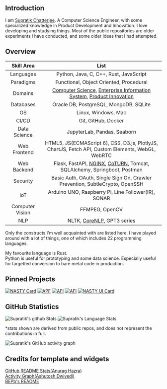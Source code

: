 ## Introduction

I am [Supratik Chatterjee](https://supratikchatterjee16.github.io). A Computer Science Engineer, with some specialized knowledge in Product Development and Innovation. I love developing and studying things. Most of the public repositories are older experiments I have conducted, and some older ideas that I had attempted.

## Overview

| Skill Area | List |
|:---:|:---:|
| Languages | Python, Java, C, C++, Rust, JavaScript |
| Paradigms | Functional, Object Oriented, Procedural |
| Domains | [Computer Science](https://en.wikipedia.org/wiki/Computer_science), [Enterprise Information System](https://en.wikipedia.org/wiki/Enterprise_information_system), [Product Innovation](https://en.wikipedia.org/wiki/Product_innovation) |
| Databases | Oracle DB, PostgreSQL, MongoDB, SQLite |
| OS | Linux, Windows, Mac |
| CI/CD | Git, GitHub, Docker |
| Data Science | JupyterLab, Pandas, Seaborn |
| Web Frontend | HTML5, JS(ECMAScript 6), CSS, D3.js, PlotlyJS, ChartJS, Fetch API, Custom Elements, WebGL, WebRTC |
| Web Backend | Flask, FastAPI, [NGINX](https://www.nginx.com), [CoTURN](https://github.com/coturn/coturn), Tomcat, SQLAlchemy, Springboot, Postman |
| Security | Basic Auth, OAuth, Single Sign On, Crawler Prevention, SubtleCrypto, OpenSSH |
| IoT | Arduino UNO, Raspberry Pi, Line Follower(IR), SONAR |
| Computer Vision | FFMPEG, OpenCV |
| NLP | NLTK, [CoreNLP](https://stanfordnlp.github.io/CoreNLP/), GPT3 series |  

Only the constructs I'm well acquainted with are listed here. I have played around with a lot of things, one of which includes 22 programming languages.  

My favourite language is Rust.  
Python is useful for prototyping and some data science. Especially useful for targetted conversion to bare metal code in production.

## Pinned Projects

[![NASTY Card](https://github-readme-stats.vercel.app/api/pin/?username=supratikchatterjee16&repo=nasty)](https://github.com/supratikchatterjee16/nasty)
[![APF](https://github-readme-stats.vercel.app/api/pin/?username=supratikchatterjee16&repo=APF)](https://github.com/supratikchatterjee16/APF)
[![AFI](https://github-readme-stats.vercel.app/api/pin/?username=supratikchatterjee16&repo=afi)](https://github.com/supratikchatterjee16/afi)
[![AFI](https://github-readme-stats.vercel.app/api/pin/?username=supratikchatterjee16&repo=workbench)](https://github.com/supratikchatterjee16/workbench)
[![NASTY UI Card](https://github-readme-stats.vercel.app/api/pin/?username=supratikchatterjee16&repo=nastyui)](https://github.com/supratikchatterjee16/nastyui)

## GitHub Statistics

![Supratik's github Stats](https://github-readme-stats.vercel.app/api?username=supratikchatterjee16&show_icons=true&theme=radical&include_all_commits=true) ![Supratik's Language Stats](https://github-readme-stats.vercel.app/api/top-langs/?username=supratikchatterjee16&theme=radical&layout=compact&hide=jupyter%20notebook)

\*stats shown are derived from public repos, and does not represent the contributions in full.

<!--   GitHub stats graph -->
![Supratik's GitHub activity graph](https://activity-graph.herokuapp.com/graph?username=supratikchatterjee16&hide_border=true&theme=redical)

## Credits for template and widgets

[GitHub README Stats(Anurag Hazra)](https://github.com/anuraghazra/github-readme-stats)   
[Activity Graph(Ashutosh Dwivedi)](https://github.com/Ashutosh00710/github-readme-activity-graph)   
[BEPb's README](https://github.com/BEPb/BEPb/blob/main/README.md)  



<!-- Courtesy to BEPb for showing that these neat SVG apps exist :-) -->
<!--
**supratikchatterjee16/supratikchatterjee16** is a ✨ _special_ ✨ repository because its `README.md` (this file) appears on your GitHub profile.

Here are some ideas to get you started:

- 🔭 I’m currently working on ...
- 🌱 I’m currently learning ...
- 👯 I’m looking to collaborate on ...
- 🤔 I’m looking for help with ...
- 💬 Ask me about ...
- 📫 How to reach me: ...
- 😄 Pronouns: ...
- ⚡ Fun fact: ...
-->
